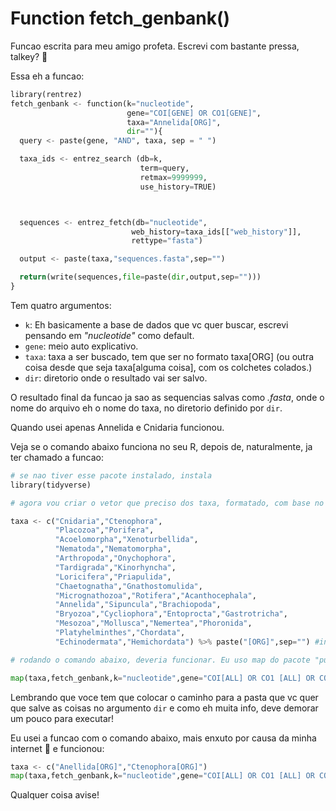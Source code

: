 # Function fetch_genbank()

Funcao escrita para meu amigo profeta. Escrevi com bastante pressa, talkey? 🏇

Essa eh a funcao:

```python
library(rentrez)
fetch_genbank <- function(k="nucleotide",
                          gene="COI[GENE] OR CO1[GENE]",
                          taxa="Annelida[ORG]",
                          dir=""){
  query <- paste(gene, "AND", taxa, sep = " ")

  taxa_ids <- entrez_search (db=k,
                             term=query,
                             retmax=9999999,
                             use_history=TRUE)



  sequences <- entrez_fetch(db="nucleotide",
                           web_history=taxa_ids[["web_history"]],
                           rettype="fasta")

  output <- paste(taxa,"sequences.fasta",sep="")

  return(write(sequences,file=paste(dir,output,sep="")))  
}
```

Tem quatro argumentos:

* `k`: Eh basicamente a base de dados que vc quer buscar, escrevi pensando em <i>"nucleotide"</i> como default.
* `gene`: meio auto explicativo.
* `taxa`: taxa a ser buscado, tem que ser no formato taxa[ORG] (ou outra coisa desde que seja taxa[alguma coisa], com os colchetes colados.)
* `dir`: diretorio onde o resultado vai ser salvo.

O resultado final da funcao ja sao as sequencias salvas como <i>.fasta</i>, onde o nome do arquivo eh o nome do taxa, no diretorio definido por `dir`.

Quando usei apenas Annelida e Cnidaria funcionou.

Veja se o comando abaixo funciona no seu R, depois de, naturalmente, ja ter chamado a funcao:

```python
# se nao tiver esse pacote instalado, instala
library(tidyverse)

# agora vou criar o vetor que preciso dos taxa, formatado, com base no que voce me mandou no email:

taxa <- c("Cnidaria","Ctenophora",
          "Placozoa","Porifera",
          "Acoelomorpha","Xenoturbellida",
          "Nematoda","Nematomorpha",
          "Arthropoda","Onychophora",
          "Tardigrada","Kinorhyncha",
          "Loricifera","Priapulida",
          "Chaetognatha","Gnathostomulida",
          "Micrognathozoa","Rotifera","Acanthocephala",
          "Annelida","Sipuncula","Brachiopoda",
          "Bryozoa","Cycliophora","Entoprocta","Gastrotricha",
          "Mesozoa","Mollusca","Nemertea","Phoronida",
          "Platyhelminthes","Chordata",
          "Echinodermata","Hemichordata") %>% paste("[ORG]",sep="") #incluir o termo org nos taxa

# rodando o comando abaixo, deveria funcionar. Eu uso map do pacote "purrr" que ja ta dentro do tidyverse, soh porque estou acostumado:

map(taxa,fetch_genbank,k="nucleotide",gene="COI[ALL] OR CO1 [ALL] OR COXI [ALL] OR COX1 [ALL]", dir="suapasta")
```

Lembrando que voce tem que colocar o caminho para a pasta que vc quer que salve as coisas no argumento `dir` e como eh muita info, deve demorar um pouco para executar!

Eu usei a funcao com o comando abaixo, mais enxuto por causa da minha internet 💩 e funcionou:

```python
taxa <- c("Anellida[ORG]","Ctenophora[ORG]")
map(taxa,fetch_genbank,k="nucleotide",gene="COI[ALL] OR CO1 [ALL] OR COXI [ALL] OR COX1 [ALL]",dir="data/")
```

Qualquer coisa avise!
